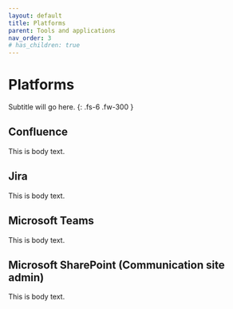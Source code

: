 ```yaml
---
layout: default
title: Platforms
parent: Tools and applications
nav_order: 3
# has_children: true
---
```


# Platforms 
Subtitle will go here.
{: .fs-6 .fw-300 }

##  Confluence
This is body text.

##  Jira
This is body text.

##  Microsoft Teams
This is body text.

##  Microsoft SharePoint (Communication site admin)
This is body text.